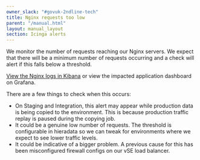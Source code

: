 ```yaml
---
owner_slack: "#govuk-2ndline-tech"
title: Nginx requests too low
parent: "/manual.html"
layout: manual_layout
section: Icinga alerts
---
```


We monitor the number of requests reaching our Nginx servers. We expect that
there will be a minimum number of requests occurring and a check will alert if
this falls below a threshold.

[View the Nginx logs in Kibana][nginx_logs] or view the impacted application dashboard on
Grafana.

There are a few things to check when this occurs:

- On Staging and Integration, this alert may appear while production
  data is being copied to the environment. This is because production
  traffic replay is paused during the copying job.
- It could be a genuine low number of requests. The threshold is
  configurable in hieradata so we can tweak for environments where we
  expect to see lower traffic levels.
- It could be indicative of a bigger problem. A previous cause for this has
  been misconfigured firewall configs on our vSE load balancer.

[nginx_logs]: /manual/kibana.html#nginx-logs
